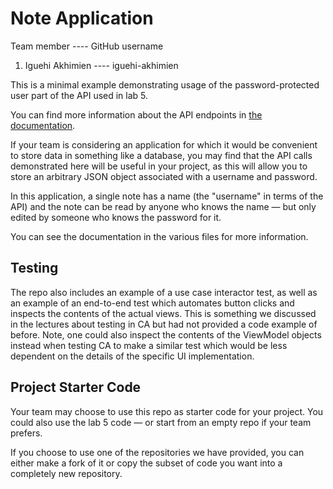 # Note Application

Team member  ---- GitHub username
1. Iguehi Akhimien ---- iguehi-akhimien

This is a minimal example demonstrating usage of the
password-protected user part of the API used in lab 5.

You can find more information about the API endpoints in
[the documentation](https://www.postman.com/cloudy-astronaut-813156/csc207-grade-apis-demo/documentation/fg3zkjm/5-password-protected-user).

If your team is considering an application for which it would be convenient to
store data in something like a database, you may find that the API calls demonstrated
here will be useful in your project, as this will allow you to store
an arbitrary JSON object associated with a username and password.

In this application, a single note has a name (the "username" in terms of the API) and the note
can be read by anyone who knows the name — but only edited by someone who
knows the password for it.

You can see the documentation in the various files for more information.

## Testing

The repo also includes an example of a use case interactor test, as well as
an example of an end-to-end test which automates button clicks and inspects
the contents of the actual views. This is something we discussed in the lectures
about testing in CA but had not provided a code example of before. Note, one
could also inspect the contents of the ViewModel objects instead when testing
CA to make a similar test which would be less dependent on the details of the
specific UI implementation.

## Project Starter Code

Your team may choose to use this repo as starter code for your project. You could
also use the lab 5 code — or start from an empty repo if your team prefers.

If you choose to use one of the repositories we have provided, you can either make
a fork of it or copy the subset of code you want into a completely new repository.
